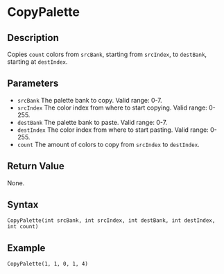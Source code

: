 # CopyPalette

## Description
Copies `count` colors from `srcBank`, starting from `srcIndex`, to `destBank`, starting at `destIndex`.

## Parameters
- `srcBank`
The palette bank to copy. Valid range: 0-7.
- `srcIndex`
The color index from where to start copying. Valid range: 0-255.
- `destBank`
The palette bank to paste. Valid range: 0-7.
- `destIndex`
The color index from where to start pasting. Valid range: 0-255.
- `count`
The amount of colors to copy from `srcIndex` to `destIndex`.

## Return Value
None.

## Syntax
```
CopyPalette(int srcBank, int srcIndex, int destBank, int destIndex, int count)
```

## Example
```
CopyPalette(1, 1, 0, 1, 4)
```